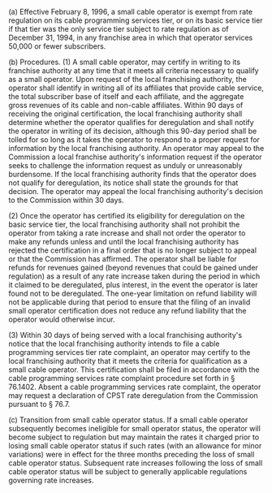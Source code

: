 (a) Effective February 8, 1996, a small cable operator is exempt from rate regulation on its cable programming services tier, or on its basic service tier if that tier was the only service tier subject to rate regulation as of December 31, 1994, in any franchise area in which that operator services 50,000 or fewer subscribers.

(b) Procedures. (1) A small cable operator, may certify in writing to its franchise authority at any time that it meets all criteria necessary to qualify as a small operator. Upon request of the local franchising authority, the operator shall identify in writing all of its affiliates that provide cable service, the total subscriber base of itself and each affiliate, and the aggregate gross revenues of its cable and non-cable affiliates. Within 90 days of receiving the original certification, the local franchising authority shall determine whether the operator qualifies for deregulation and shall notify the operator in writing of its decision, although this 90-day period shall be tolled for so long as it takes the operator to respond to a proper request for information by the local franchising authority. An operator may appeal to the Commission a local franchise authority's information request if the operator seeks to challenge the information request as unduly or unreasonably burdensome. If the local franchising authority finds that the operator does not qualify for deregulation, its notice shall state the grounds for that decision. The operator may appeal the local franchising authority's decision to the Commission within 30 days.

(2) Once the operator has certified its eligibility for deregulation on the basic service tier, the local franchising authority shall not prohibit the operator from taking a rate increase and shall not order the operator to make any refunds unless and until the local franchising authority has rejected the certification in a final order that is no longer subject to appeal or that the Commission has affirmed. The operator shall be liable for refunds for revenues gained (beyond revenues that could be gained under regulation) as a result of any rate increase taken during the period in which it claimed to be deregulated, plus interest, in the event the operator is later found not to be deregulated. The one-year limitation on refund liability will not be applicable during that period to ensure that the filing of an invalid small operator certification does not reduce any refund liability that the operator would otherwise incur.

(3) Within 30 days of being served with a local franchising authority's notice that the local franchising authority intends to file a cable programming services tier rate complaint, an operator may certify to the local franchising authority that it meets the criteria for qualification as a small cable operator. This certification shall be filed in accordance with the cable programming services rate complaint procedure set forth in § 76.1402. Absent a cable programming services rate complaint, the operator may request a declaration of CPST rate deregulation from the Commission pursuant to § 76.7.

(c) Transition from small cable operator status. If a small cable operator subsequently becomes ineligible for small operator status, the operator will become subject to regulation but may maintain the rates it charged prior to losing small cable operator status if such rates (with an allowance for minor variations) were in effect for the three months preceding the loss of small cable operator status. Subsequent rate increases following the loss of small cable operator status will be subject to generally applicable regulations governing rate increases.
                                    

